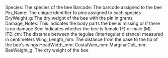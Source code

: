 Species: The species of the bee
Barcode: The barcode assigned to the bee
Pin_Name: The unique identifier fo pins assigned to each species
DryWeight_g: The dry weight of the bee with the pin in grams
Damage_Notes: This indicates the body parts the bee is missing or if there is no damage
Sex: Indicates whether the bee is female (F) or male (M)
ITD_cm: The distance between the tegulae (intertegular distance) measured in centimeters
Wing_Length_mm: The distance from the base to the tip of the bee's wings
HeadWidth_mm:
CostalVein_mm:
MarginalCell_mm:
BeeWeight_g: The dry weight of the bee 

